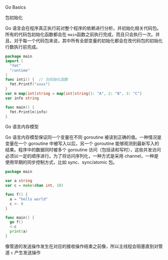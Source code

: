 Go Basics

包初始化

Go 语言会在程序真正执行前对整个程序的依赖进行分析，并初始化相关代码包。所有的代码包初始化函数都会在 `main`函数之前执行完成，而且只会执行一次。并且，对于每一个代码包来说，其中所有全部变量的初始化都会在改代码包的初始化行数执行前完成。

```go
package main
import (
  "fmt"
  "runtime"
)
func inti() {  // 包初始化函数
  fmt.Printf("xxxx")
}
var m map[int]string = map[int]string{1: "A", 2: "B", 3: "C"}
var info string

func main() {
  fmt.Println(info)
}
```

Go 语言内存模型

Go 语言内存模型保证同一个变量在不同 goroutine 被读到正确的值。一种情况是变量在一个 goroutine 中被写入以后，另一个 goroutine 能够观测到最新写入的结果。程序中的数据同时被多个 goroutine 访问（包括读和写时），这些并发访问必须以一定的顺序进行。为了将访问序列化，一种方式是采用 channel，一种是使用早期的同步控制方式，比如 sync、sync/atomic 包。

```go
package main

var a string
var c = make(chan int, 10)

func f() {
  a = "hello world"
  c <- 0
}

func main() {
  go f()
  <-c
  print(a)
}

```

像管道的发送操作发生在对应的接收操作结束之前像，所以主线程会阻塞直到对管道 `c` 产生发送操作
